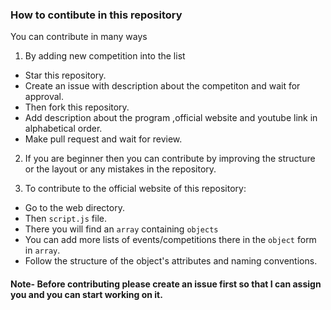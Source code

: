 ### How to contibute in this repository 

You can contribute in many ways 

1. By adding new competition into the list 

- Star this repository.
- Create an issue with description about the competiton and wait for approval.
- Then fork this repository.
- Add description about the program ,official website and youtube link in alphabetical order.
- Make pull request and wait for review.


2. If you are beginner then you can contribute by improving the structure or the layout or any mistakes in the repository.

3. To contribute to the official website of this repository:

- Go to the web directory.
- Then `script.js` file.
- There you will find an `array` containing `objects`
- You can add more lists of events/competitions there in the `object` form in `array`.
- Follow the structure of the object's attributes and naming conventions.

#### Note- Before contributing please create an issue first so that I can assign you and you can start working on it.

